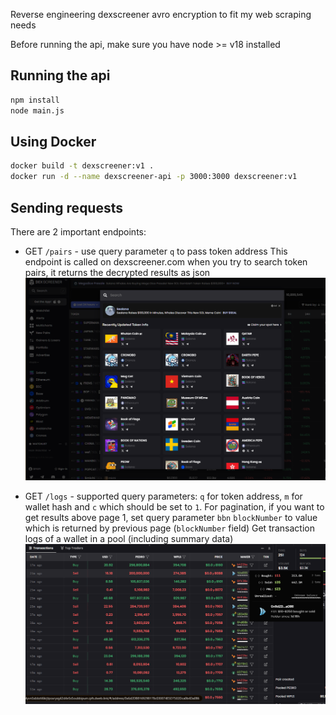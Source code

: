 Reverse engineering dexscreener avro encryption to fit my web scraping needs

Before running the api, make sure you have node >= v18 installed

## Running the api
```bash
npm install
node main.js
```

## Using Docker
```bash
docker build -t dexscreener:v1 .
docker run -d --name dexscreener-api -p 3000:3000 dexscreener:v1
```

## Sending requests
There are 2 important endpoints:
- GET `/pairs` - use query parameter `q` to pass token address
This endpoint is called on dexscreener.com when you try to search token pairs, it returns the decrypted results as json
![img.png](images/img.png)

- GET `/logs` - supported query parameters: `q` for token address, `m` for wallet hash and `c` which should be set to `1`. 
For pagination, if you want to get results above page 1, set query parameter `bbn` `blockNumber` to value which is returned by previous page (`blockNumber` field)
Get transaction logs of a wallet in a pool (including summary data)
![img.png](images/logs.png)

  